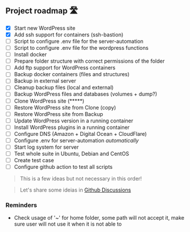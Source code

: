 ## Project roadmap 🛣 
 - [X] Start new WordPress site
 - [X] Add ssh support for containers (ssh-bastion)
 - [ ] Script to configure .env file for the server-automation
 - [ ] Script to configure .env file for the wordpress functions
 - [ ] Install docker
 - [ ] Prepare folder structure with correct permissions of the folder
 - [ ] Add ftp support for WordPress containers
 - [ ] Backup docker containers (files and structures)
 - [ ] Backup in external server
 - [ ] Cleanup backup files (local and external)
 - [ ] Backup WordPress files and databases (volumes + dump?)
 - [ ] Clone WordPress site (*****)
 - [ ] Restore WordPress site from Clone (copy) 
 - [ ] Restore WordPress site from Backup
 - [ ] Update WordPress version in a running container  
 - [ ] Install WordPress plugins in a running container
 - [ ] Configure DNS (Amazon + Digital Ocean + CloudFlare)
 - [ ] Configure .env for server-automation *automatically*
 - [ ] Start log system for server
 - [ ] Test whole suite in Ubuntu, Debian and CentOS
 - [ ] Create test case
 - [ ] Configure github action to test all scripts
 
> This is a few ideas but not necessary in this order! 

> Let's share some ideias in [Github Discussions](https://github.com/evertramos/server-automation/discussions)

### Reminders

- Check usage of '~' for home folder, some path will not accept it, make sure user will not use it when it is not able to
